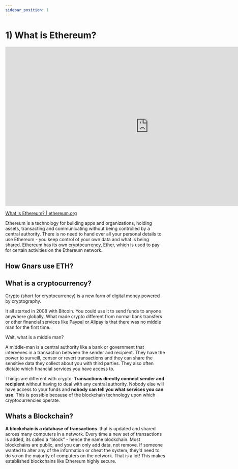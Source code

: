 ```yaml
---
sidebar_position: 1
---
```


# 1) What is Ethereum? 

<iframe width="900" height="500" src="https://www.youtube.com/embed/jxLkbJozKbY" title="YouTube video player" frameborder="0" allow="accelerometer; autoplay; clipboard-write; encrypted-media; gyroscope; picture-in-picture; web-share" allowfullscreen></iframe>



[What is Ethereum? | ethereum.org](https://ethereum.org/en/what-is-ethereum/)

Ethereum is a technology for building apps and organizations, holding assets, transacting and communicating without being controlled by a central authority. There is no need to hand over all your personal details to use Ethereum - you keep control of your own data and what is being shared. Ethereum has its own cryptocurrency, Ether, which is used to pay for certain activities on the Ethereum network.

## How Gnars use ETH?

## What is a cryptocurrency?

Crypto (short for cryptocurrency) is a new form of digital money powered by cryptography.

It all started in 2008 with Bitcoin. You could use it to send funds to anyone anywhere globally. What made crypto different from normal bank transfers or other financial services like Paypal or Alipay is that there was no middle man for the first time.

Wait, what is a middle man?

A middle-man is a central authority like a bank or government that intervenes in a transaction between the sender and recipient. They have the power to surveill, censor or revert transactions and they can share the sensitive data they collect about you with third parties. They also often dictate which financial services you have access to.

Things are different with crypto. **Transactions directly connect sender and recipient** without having to deal with any central authority. Nobody else will have access to your funds and **nobody can tell you what services you can use**. This is possible because of the blockchain technology upon which cryptocurrencies operate.

## Whats a Blockchain?

**A blockchain is a database of transactions**
 that is updated and shared across many computers in a network. Every time a new set of transactions is added, its called a “block” - hence the name blockchain. Most blockchains are public, and you can only add data, not remove. If someone wanted to alter any of the information or cheat the system, they’d need to do so on the majority of computers on the network. That is a lot! This makes established blockchains like Ethereum highly secure.